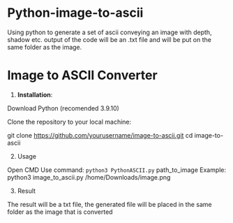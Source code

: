 # Python-image-to-ascii
Using python to generate a set of ascii conveying an image with depth, shadow etc. output of the code will be an .txt file and will be put on the same folder as the image.

# Image to ASCII Converter

1. **Installation**:

  Download Python (recomended 3.9.10)

   Clone the repository to your local machine:

   git clone https://github.com/yourusername/image-to-ascii.git
   cd image-to-ascii

2. Usage

  Open CMD
  Use command:
  ```python3 PythonASCII.py``` path_to_image
  Example:
  python3 image_to_ascii.py /home/Downloads/image.png

3. Result

The result will be a txt file, the generated file will be placed in the same folder as the image that is converted
